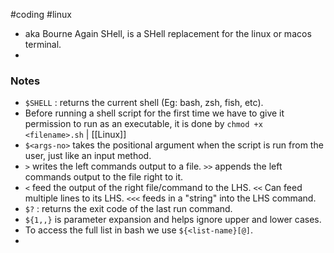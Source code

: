 #coding #linux
- aka Bourne Again SHell, is a SHell replacement for the linux or macos terminal.
- 
### Notes
- `$SHELL` : returns the current shell (Eg: bash, zsh, fish, etc).
- Before running a shell script for the first time we have to give it permission to run as an executable, it is done by `chmod +x <filename>.sh` | [[Linux]]
- `$<args-no>` takes the positional argument when the script is run from the user, just like an input method. 
- `>` writes the left commands output to a file. `>>` appends the left commands output to the file right to it.
- `<` feed the output of the right file/command to the LHS. `<<` Can feed multiple lines to its LHS. `<<<` feeds in a "string" into the LHS command.
- `$?` : returns the exit code of the last run command.
- `${1,,}` is parameter expansion and helps ignore upper and lower cases.
- To access the full list in bash we use `${<list-name}[@]`.
- 